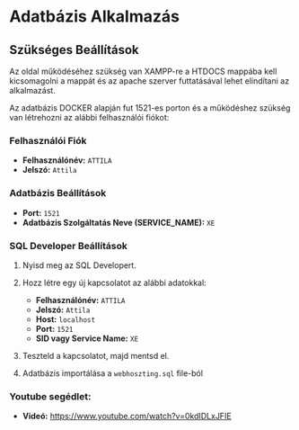 # Adatbázis Alkalmazás

## Szükséges Beállítások

Az oldal működéséhez szükség van XAMPP-re a HTDOCS mappába kell kicsomagolni a mappát és az apache szerver futtatásával lehet elindítani az alkalmazást.

Az adatbázis DOCKER alapján fut 1521-es porton és a működéshez szükség van létrehozni az alábbi felhasználói fiókot: 
### Felhasználói Fiók
- **Felhasználónév:** `ATTILA`
- **Jelszó:** `Attila`

### Adatbázis Beállítások
- **Port:** `1521`
- **Adatbázis Szolgáltatás Neve (SERVICE_NAME):** `XE`

### SQL Developer Beállítások
1. Nyisd meg az SQL Developert.
2. Hozz létre egy új kapcsolatot az alábbi adatokkal:
   - **Felhasználónév:** `ATTILA`
   - **Jelszó:** `Attila`
   - **Host:** `localhost`
   - **Port:** `1521`
   - **SID vagy Service Name:** `XE`
3. Teszteld a kapcsolatot, majd mentsd el.

4. Adatbázis importálása a `webhoszting.sql` file-ból

### Youtube segédlet: 

- **Videó:** https://www.youtube.com/watch?v=0kdIDLxJFIE